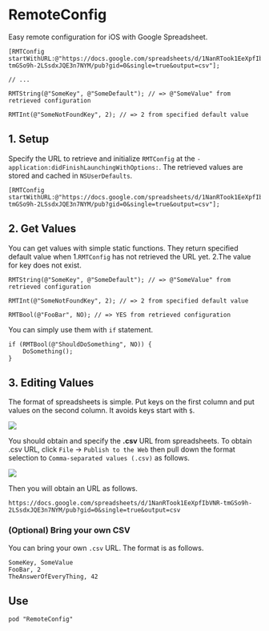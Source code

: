 # RemoteConfig

Easy remote configuration for iOS with Google Spreadsheet.

```objc
[RMTConfig startWithURL:@"https://docs.google.com/spreadsheets/d/1NanRTook1EeXpfIbVNR-tmGSo9h-2LSsdxJQE3n7NYM/pub?gid=0&single=true&output=csv"];

// ...

RMTString(@"SomeKey", @"SomeDefault"); // => @"SomeValue" from retrieved configuration

RMTInt(@"SomeNotFoundKey", 2); // => 2 from specified default value
```

## 1. Setup

Specify the URL to retrieve and initialize `RMTConfig` at the `-application:didFinishLaunchingWithOptions:`. The retrieved values are stored and cached in `NSUserDefaults`.

```objc
[RMTConfig startWithURL:@"https://docs.google.com/spreadsheets/d/1NanRTook1EeXpfIbVNR-tmGSo9h-2LSsdxJQE3n7NYM/pub?gid=0&single=true&output=csv"];
```

## 2. Get Values

You can get values with simple static functions. They return specified default value when 1.`RMTConfig` has not retrieved the URL yet. 2.The value for key does not exist.

```objc
RMTString(@"SomeKey", @"SomeDefault"); // => @"SomeValue" from retrieved configuration

RMTInt(@"SomeNotFoundKey", 2); // => 2 from specified default value 

RMTBool(@"FooBar", NO); // => YES from retrieved configuration
```

You can simply use them with `if` statement.

```objc
if (RMTBool(@"ShouldDoSomething", NO)) {
    DoSomething();
}
```

## 3. Editing Values

The format of spreadsheets is simple. Put keys on the first column and put values on the second column. It avoids keys start with `$`.

![](https://i.gyazo.com/be33a058ed64d3344a4a1895bf82c9d1.png)

You should obtain and specify the **.csv** URL from spreadsheets. To obtain .csv URL, click `File` -> `Publish to the Web` then pull down the format selection to `Comma-separated values (.csv)` as follows.

![](https://i.gyazo.com/4db2a15464ee929af4950a962b9144b2.png)

Then you will obtain an URL as follows.

`https://docs.google.com/spreadsheets/d/1NanRTook1EeXpfIbVNR-tmGSo9h-2LSsdxJQE3n7NYM/pub?gid=0&single=true&output=csv`

### (Optional) Bring your own CSV

You can bring your own `.csv` URL. The format is as follows.

```csv
SomeKey, SomeValue
FooBar, 2
TheAnswerOfEveryThing, 42
```

## Use

`pod "RemoteConfig"`
